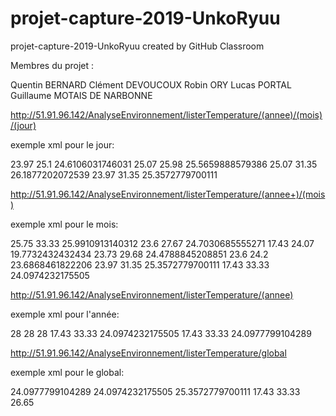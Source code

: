 # projet-capture-2019-UnkoRyuu
projet-capture-2019-UnkoRyuu created by GitHub Classroom

Membres du projet :

  Quentin BERNARD
  Clément DEVOUCOUX
  Robin ORY
  Lucas PORTAL
  Guillaume MOTAIS DE NARBONNE
  
  
http://51.91.96.142/AnalyseEnvironnement/listerTemperature/(annee)/(mois)/(jour)

exemple xml pour le jour: 

<ListeTemperature date= '29/11/2019'>
  <Temperature heure='8'>
    <Min>23.97</Min>
    <Max>25.1</Max>
    <Moyenne>24.6106031746031</Moyenne>
  </Temperature>
  <Temperature heure='9'>
    <Min>25.07</Min>
    <Max>25.98</Max>
    <Moyenne>25.5659888579386</Moyenne>
  </Temperature>
  <Temperature heure='10'>
    <Min>25.07</Min>
    <Max>31.35</Max>
    <Moyenne>26.1877202072539</Moyenne>
  </Temperature>
  <MinTotal>23.97</MinTotal>
  <MaxTotal>31.35</MaxTotal>
  <MoyenneTotal>25.3572779700111</MoyenneTotal>
</ListeTemperature>

http://51.91.96.142/AnalyseEnvironnement/listerTemperature/(annee+)/(mois)

exemple xml pour le mois: 

<ListeTemperature date= '11/2019'>
  <Temperature jour='21'>
    <Min>25.75</Min>
    <Max>33.33</Max>
    <Moyenne>25.9910913140312</Moyenne>
  </Temperature>
  <Temperature jour='22'>
    <Min>23.6</Min>
    <Max>27.67</Max>
    <Moyenne>24.7030685555271</Moyenne>
  </Temperature>
  <Temperature jour='23'>
    <Min>17.43</Min>
    <Max>24.07</Max>
    <Moyenne>19.7732432432434</Moyenne>
  </Temperature>
  <Temperature jour='24'>
    <Min>23.73</Min>
    <Max>29.68</Max>
    <Moyenne>24.4788845208851</Moyenne>
  </Temperature>
  <Temperature jour='25'>
    <Min>23.6</Min>
    <Max>24.2</Max>
    <Moyenne>23.6868461822206</Moyenne>
  </Temperature>
  <Temperature jour='29'>
    <Min>23.97</Min>
    <Max>31.35</Max>
    <Moyenne>25.3572779700111</Moyenne>
  </Temperature>
  <MinTotal>17.43</MinTotal>
  <MaxTotal>33.33</MaxTotal>
  <MoyenneTotal>24.0974232175505</MoyenneTotal>
</ListeTemperature>

http://51.91.96.142/AnalyseEnvironnement/listerTemperature/(annee)

exemple xml pour l'année: 

<ListeTemperature date= '2019'>
  <Temperature mois='10'>
    <Min>28</Min>
    <Max>28</Max>
    <Moyenne>28</Moyenne>
  </Temperature>
  <Temperature mois='11'>
    <Min>17.43</Min>
    <Max>33.33</Max>
    <Moyenne>24.0974232175505</Moyenne>
  </Temperature>
  <MinTotal>17.43</MinTotal>
  <MaxTotal>33.33</MaxTotal>
  <MoyenneTotal>24.0977799104289</MoyenneTotal>
</ListeTemperature>

http://51.91.96.142/AnalyseEnvironnement/listerTemperature/global

exemple xml pour le global: 

<Temperature>
  <Moyenne>
    <Annee>24.0977799104289</Annee>
    <Mois>24.0974232175505</Mois>
    <Jour>25.3572779700111</Jour>
  </Moyenne>
  <MinAnnee>17.43</MinAnnee>
  <MaxAnnee>33.33</MaxAnnee>
  <TemperatureActuel>26.65</TemperatureActuel>
</Temperature>
